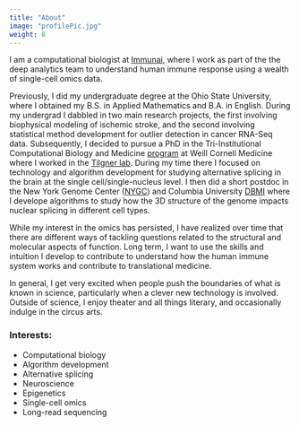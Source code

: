 ```yaml
---
title: "About"
image: "profilePic.jpg"
weight: 8
---
```


I am a computational biologist at [Immunai](https://www.immunai.com/), where I work as part of the the deep analytics
team to understand human immune response using a wealth of single-cell omics data. 

Previously, I did my undergraduate degree at the Ohio State University, where I obtained my B.S. in 
Applied Mathematics and B.A. in English. During my undergrad I dabbled in two main research projects, 
the first involving biophysical modeling of ischemic stroke, and the second involving statistical method 
development for outlier detection in cancer RNA-Seq data. 
Subsequently, I decided to pursue  a PhD in the Tri-Institutional Computational Biology and Medicine 
[program](https://compbio.triiprograms.org/) at Weill Cornell Medicine where I worked in the [Tilgner lab](https://www.tilgnerlab.com/). 
During my time there I focused on technology and algorithm development for studying alternative splicing in the brain 
at the single cell/single-nucleus level. I then did a short postdoc in the New York Genome Center ([NYGC](https://www.nygenome.org/)) and 
Columbia University [DBMI](https://www.dbmi.columbia.edu/) where I develope algorithms to study how the 3D structure of the genome impacts
nuclear splicing in different cell types. 

While my interest in the omics has persisted, I have realized over time that there are different ways of 
tackling questions related to the structural and molecular aspects of function. Long term, I want to use the skills and intuition
I develop to contribute to understand how the human immune system works and contribute to translational medicine.

In general, I get very excited when people push the boundaries of what is known in science, 
particularly when a clever new technology is involved. Outside of science, I enjoy theater 
and all things literary, and occasionally indulge in the circus arts.

### Interests:
- Computational biology
- Algorithm development
- Alternative splicing
- Neuroscience
- Epigenetics
- Single-cell omics
- Long-read sequencing

